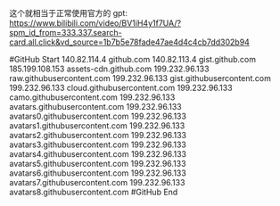 
这个就相当于正常使用官方的 gpt:  
https://www.bilibili.com/video/BV1iH4y1f7UA/?spm_id_from=333.337.search-card.all.click&vd_source=1b7b5e78fade47ae4d4c4cb7dd302b94

#GitHub Start
140.82.114.4 github.com
140.82.113.4 gist.github.com
185.199.108.153 assets-cdn.github.com
199.232.96.133 raw.githubusercontent.com
199.232.96.133 gist.githubusercontent.com
199.232.96.133 cloud.githubusercontent.com
199.232.96.133 camo.githubusercontent.com
199.232.96.133 avatars.githubusercontent.com 
199.232.96.133 avatars0.githubusercontent.com
199.232.96.133 avatars1.githubusercontent.com
199.232.96.133 avatars2.githubusercontent.com
199.232.96.133 avatars3.githubusercontent.com
199.232.96.133 avatars4.githubusercontent.com
199.232.96.133 avatars5.githubusercontent.com
199.232.96.133 avatars6.githubusercontent.com
199.232.96.133 avatars7.githubusercontent.com
199.232.96.133 avatars8.githubusercontent.com
#GitHub End